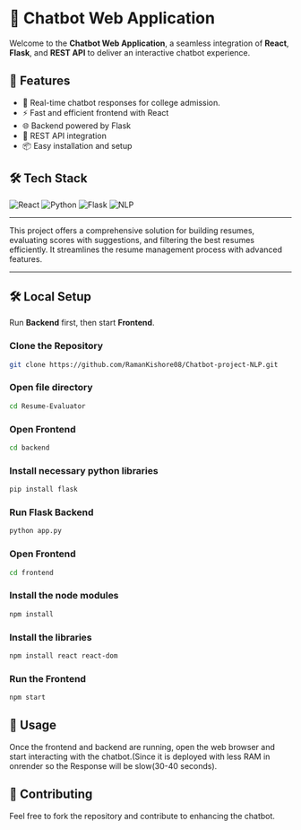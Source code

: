 # 🤖 Chatbot Web Application  

Welcome to the **Chatbot Web Application**, a seamless integration of **React**, **Flask**, and **REST API** to deliver an interactive chatbot experience.  

## 🚀 Features  
- 💬 Real-time chatbot responses for college admission.
- ⚡ Fast and efficient frontend with React  
- 🌐 Backend powered by Flask  
- 🔗 REST API integration  
- 📦 Easy installation and setup  

## 🛠️ Tech Stack  
![React](https://img.shields.io/badge/React-20232A?style=for-the-badge&logo=react&logoColor=61DAFB)
![Python](https://img.shields.io/badge/Python-3776AB?style=for-the-badge&logo=python&logoColor=white)
![Flask](https://img.shields.io/badge/Flask-000000?style=for-the-badge&logo=flask&logoColor=white)
![NLP](https://img.shields.io/badge/NLP-FF6F00?style=for-the-badge&logo=ai&logoColor=white)



---

This project offers a comprehensive solution for building resumes, evaluating scores with suggestions, and filtering the best resumes efficiently. 
It streamlines the resume management process with advanced features.

---

## 🛠️ Local Setup  
Run **Backend** first, then start **Frontend**.

### Clone the Repository  
```bash
git clone https://github.com/RamanKishore08/Chatbot-project-NLP.git
```
### Open file directory
```bash
cd Resume-Evaluator
```
### Open Frontend
```bash
cd backend
```
### Install necessary python libraries
```bash
pip install flask
```
### Run Flask Backend
```bash
python app.py
```
### Open Frontend
```bash
cd frontend
```
### Install the node modules
```bash
npm install
```

### Install the libraries
```bash
npm install react react-dom
```

### Run the Frontend
```bash
npm start
```


## 🎯 Usage

Once the frontend and backend are running, open the web browser and start interacting with the chatbot.(Since it is deployed with less RAM in onrender so the Response will be slow(30-40 seconds).

## 📌 Contributing

Feel free to fork the repository and contribute to enhancing the chatbot.
